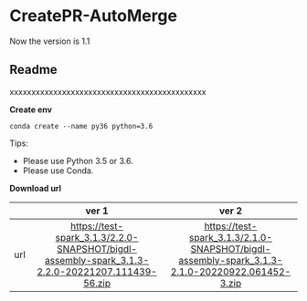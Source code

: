 # CreatePR-AutoMerge

Now the version is 1.1
## **Readme**
xxxxxxxxxxxxxxxxxxxxxxxxxxxxxxxxxxxxxxxxxxxxx

**Create env**
```
conda create --name py36 python=3.6
```

Tips:
* Please use Python 3.5 or 3.6.
* Please use Conda.


**Download url**

|           | ver 1 | ver 2 |
| :-------: | :---------: | :--------------------------: |
| url | https://test-spark_3.1.3/2.2.0-SNAPSHOT/bigdl-assembly-spark_3.1.3-2.2.0-20221207.111439-56.zip | https://test-spark_3.1.3/2.1.0-SNAPSHOT/bigdl-assembly-spark_3.1.3-2.1.0-20220922.061452-3.zip |

